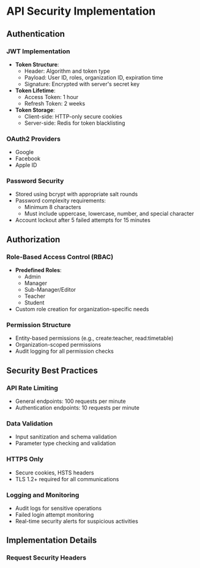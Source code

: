 # API Security Implementation

## Authentication

### JWT Implementation
- **Token Structure**:
    - Header: Algorithm and token type
    - Payload: User ID, roles, organization ID, expiration time
    - Signature: Encrypted with server's secret key
- **Token Lifetime**:
    - Access Token: 1 hour
    - Refresh Token: 2 weeks
- **Token Storage**:
    - Client-side: HTTP-only secure cookies
    - Server-side: Redis for token blacklisting

### OAuth2 Providers
- Google
- Facebook
- Apple ID

### Password Security
- Stored using bcrypt with appropriate salt rounds
- Password complexity requirements:
    - Minimum 8 characters
    - Must include uppercase, lowercase, number, and special character
- Account lockout after 5 failed attempts for 15 minutes

## Authorization

### Role-Based Access Control (RBAC)
- **Predefined Roles**:
    - Admin
    - Manager
    - Sub-Manager/Editor
    - Teacher
    - Student
- Custom role creation for organization-specific needs

### Permission Structure
- Entity-based permissions (e.g., create:teacher, read:timetable)
- Organization-scoped permissions
- Audit logging for all permission checks

## Security Best Practices

### API Rate Limiting
- General endpoints: 100 requests per minute
- Authentication endpoints: 10 requests per minute

### Data Validation
- Input sanitization and schema validation
- Parameter type checking and validation

### HTTPS Only
- Secure cookies, HSTS headers
- TLS 1.2+ required for all communications

### Logging and Monitoring
- Audit logs for sensitive operations
- Failed login attempt monitoring
- Real-time security alerts for suspicious activities

## Implementation Details

### Request Security Headers
